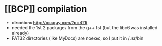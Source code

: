 [[BCP]] compilation
===============
* directions http://ossguy.com/?p=475
* needed the 1st 2 packages from the g++ list (but the libc6 was installed already)
* FAT32 directories (like MyDocs) are noexec, so I put it in /usr/bin

